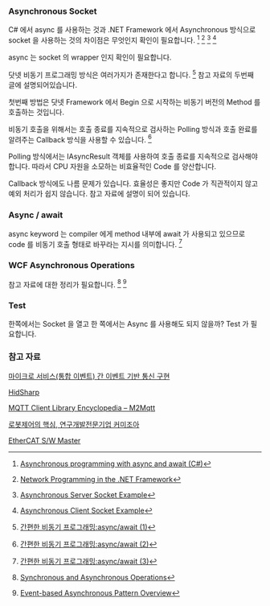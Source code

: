 ### Asynchronous Socket

C# 에서 async 를 사용하는 것과 .NET Framework 에서 Asynchronous 방식으로 socket 을 사용하는 것의 차이점은 무엇인지 확인이 필요합니다. [^docs-async] [^docs-network] [^docs-server] [^docs-client]

async 는 socket 의 wrapper 인지 확인이 필요합니다.

닷넷 비동기 프로그래밍 방식은 여러가지가 존재한다고 합니다. [^simpleisbest-1] 참고 자료의 두번째 글에 설명되어있습니다.

첫번째 방법은 닷넷 Framework 에서 Begin 으로 시작하는 비동기 버전의 Method 를 호출하는 것입니다.

비동기 호출을 위해서는 호출 종료를 지속적으로 검사하는 Polling 방식과 호출 완료를 알려주는 Callback 방식을 사용할 수 있습니다. [^simpleisbest-2]

Polling 방식에서는 IAsyncResult 객체를 사용하여 호출 종료를 지속적으로 검사해야 합니다. 따라서 CPU 자원을 소모하는 비효율적인 Code 를 양산합니다.

Callback 방식에도 나름 문제가 있습니다. 효율성은 좋지만 Code 가 직관적이지 않고 예외 처리가 쉽지 않습니다. 참고 자료에 설명이 되어 있습니다.

### Async / await

async keyword 는 compiler 에게 method 내부에 await 가 사용되고 있으므로 code 를 비동기 호출 형태로 바꾸라는 지시를 의미합니다. [^simpleisbest-3]

### WCF Asynchronous Operations

참고 자료에 대한 정리가 필요합니다. [^docs-asynchronous] [^docs-event]

### Test

한쪽에서는 Socket 을 열고 한 쪽에서는 Async 를 사용해도 되지 않을까? Test 가 필요합니다.


### 참고 자료

[마이크로 서비스(통합 이벤트) 간 이벤트 기반 통신 구현](https://docs.microsoft.com/ko-kr/dotnet/standard/microservices-architecture/multi-container-microservice-net-applications/integration-event-based-microservice-communications)

[HidSharp](https://www.nuget.org/packages/HidSharp/)

[MQTT Client Library Encyclopedia – M2Mqtt](https://www.hivemq.com/blog/mqtt-client-library-encyclopedia-m2mqtt)

[로봇제어의 핵심, 연구개발전문기업 커미조아](http://www.comizoa.co.kr)

[EtherCAT S/W Master](http://www.comizoa.co.kr/sub/product_view10.php?it_view=1508487846)

[^docs-async]: [Asynchronous programming with async and await (C#)](https://docs.microsoft.com/en-us/dotnet/csharp/programming-guide/concepts/async/)

[^docs-network]: [Network Programming in the .NET Framework](https://docs.microsoft.com/en-us/dotnet/framework/network-programming/)

[^docs-server]: [Asynchronous Server Socket Example](https://docs.microsoft.com/en-us/dotnet/framework/network-programming/asynchronous-server-socket-example)

[^docs-client]: [Asynchronous Client Socket Example](https://docs.microsoft.com/en-us/dotnet/framework/network-programming/asynchronous-client-socket-example)

[^simpleisbest-1]: [간편한 비동기 프로그래밍:async/await (1)](http://www.simpleisbest.net/post/2013/02/06/About_Async_Await_Keyword_Part_1.aspx)

[^simpleisbest-2]: [간편한 비동기 프로그래밍:async/await (2)](http://www.simpleisbest.net/post/2013/02/12/About_Async_Await_Keyword_Part_2.aspx)

[^simpleisbest-3]: [간편한 비동기 프로그래밍:async/await (3)](http://www.simpleisbest.net/post/2013/02/16/About_Async_Await_Keyword_Part_3.aspx)

[^docs-asynchronous]: [Synchronous and Asynchronous Operations](https://docs.microsoft.com/en-us/dotnet/framework/wcf/synchronous-and-asynchronous-operations)

[^docs-event]: [Event-based Asynchronous Pattern Overview](https://docs.microsoft.com/en-us/dotnet/standard/asynchronous-programming-patterns/event-based-asynchronous-pattern-overview)
